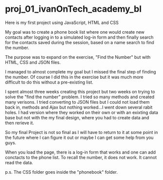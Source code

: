 # proj_01_ivanOnTech_academy_bl
Here is my first project using JavaScript, HTML and CSS

My goal was to create a phone book list where one would create new contacts after logging in to a simulated log-in form and then finally search for the contacts saved during the session, based on a name search to find the number. 

The purpose was to expand on the exercise, "Find the Number" but with HTML, CSS and JSON files.

I managed to almost complete my goal but I missed the final step of finding the number. Of course I did this in the exercise but it was much more difficult to do this without a pre-existing list.

I spent almost three weeks creating this project but two weeks on trying to solve the "find the number" problem. I tried so many methods and created many verisons. I tried converting to JSON files but I could not load them back in, methods and Ajax but nothing worked...I went down several rabit holes.
I had version where they worked on their own or with an exixting data base but not with the my final design, where you had to create data and then rerieve it.

So my final Project is not so final as I will have to return to it at some point in the future where I can figure it out or maybe I can get some help from you guys.

When you load the page, there is a log-in form that works and one can add conctacts to the phone list. To recall the number, it does not work. It cannot read the data. 

p.s. The CSS folder goes inside the "phonebook" folder.
